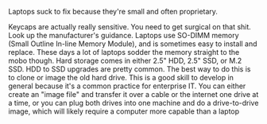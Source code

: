 Laptops suck to fix because they're small and often proprietary. 

Keycaps are actually really sensitive. You need to get surgical on that shit. Look up the manufacturer's guidance.
Laptops use SO-DIMM memory (Small Outline In-line Memory Module), and is sometimes easy to install and replace. These days a lot of laptops sodder the memory straight to the mobo though.
Hard storage comes in either 2.5" HDD, 2.5" SSD, or M.2 SSD. 
HDD to SSD upgrades are pretty common. The best way to do this is to clone or image the old hard drive. This is a good skill to develop in general because it's a common practice for enterprise IT.
	You can either create an "image file" and transfer it over a cable or the internet one drive at a time, or you can plug both drives into one machine and do a drive-to-drive image, which will likely require a computer more capable than a laptop

